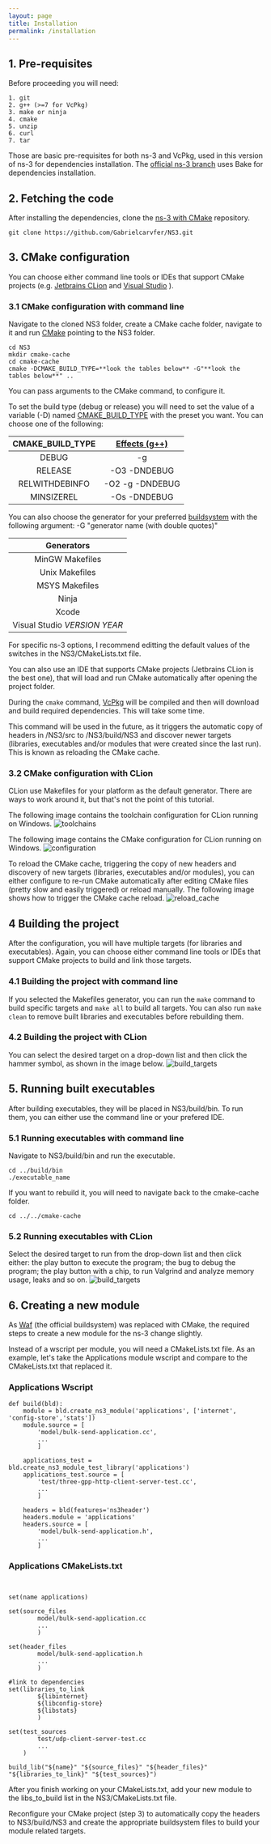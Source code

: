 ```yaml
---
layout: page
title: Installation
permalink: /installation
---
```


## 1. Pre-requisites
Before proceeding you will need: 

    1. git
    2. g++ (>=7 for VcPkg)
    3. make or ninja
    4. cmake
    5. unzip
    6. curl 
    7. tar
    
Those are basic pre-requisites for both ns-3 and VcPkg, used in this version of ns-3 for dependencies installation. The [official ns-3 branch](https://gitlab.com/nsnam/ns-3-dev/) uses Bake for dependencies installation.

## 2. Fetching the code
After installing the dependencies, clone the [ns-3 with CMake](https://github.com/Gabrielcarvfer/NS3) repository.
```
git clone https://github.com/Gabrielcarvfer/NS3.git
```

## 3. CMake configuration 
You can choose either command line tools or IDEs that support CMake projects (e.g. [Jetbrains CLion](https://www.jetbrains.com/clion/) and [Visual Studio](https://visualstudio.microsoft.com/) ).


### 3.1 CMake configuration with command line 
Navigate to the cloned NS3 folder, create a CMake cache folder, navigate to it and run [CMake](https://cmake.org/cmake/help/latest/manual/cmake.1.html) pointing to the NS3 folder.
```
cd NS3
mkdir cmake-cache
cd cmake-cache
cmake -DCMAKE_BUILD_TYPE=**look the tables below** -G"**look the tables below**" ..
```
You can pass arguments to the CMake command, to configure it.

To set the build type (debug or release) you will need to set the value of a variable (-D) named [CMAKE_BUILD_TYPE](https://cmake.org/cmake/help/latest/variable/CMAKE_BUILD_TYPE.html) with the preset you want. You can choose one of the following:

| CMAKE_BUILD_TYPE | [Effects  (g++)](https://github.com/Kitware/CMake/blob/master/Modules/Compiler/GNU.cmake)  |
|:----------------:|:---------------:|
| DEBUG            | -g              |
| RELEASE          | -O3 -DNDEBUG    |
| RELWITHDEBINFO   | -O2 -g -DNDEBUG |
| MINSIZEREL       | -Os -DNDEBUG    |

You can also choose the generator for your preferred [buildsystem](https://cmake.org/cmake/help/latest/manual/cmake-generators.7.html) with the following argument: -G "generator name (with double quotes)"

| Generators       | 
|:----------------:|
| MinGW Makefiles  | 
| Unix  Makefiles  | 
| MSYS  Makefiles  | 
| Ninja            | 
| Xcode            |
| Visual Studio *VERSION* *YEAR* |

For specific ns-3 options, I recommend editting the default values of the switches in the NS3/CMakeLists.txt file.

You can also use an IDE that supports CMake projects (Jetbrains CLion is the best one), that will load and run CMake automatically after opening the project folder.

During the `cmake` command, [VcPkg](https://github.com/Microsoft/vcpkg) will be compiled and then will download and build required dependencies. This will take some time.

This command will be used in the future, as it triggers the automatic copy of headers in /NS3/src to /NS3/build/NS3 and discover newer targets (libraries, executables and/or modules that were created since the last run). This is known as reloading the CMake cache.

### 3.2 CMake configuration with CLion
CLion use Makefiles for your platform as the default generator. There are ways to work around it, but that's not the point of this tutorial.

The following image contains the toolchain configuration for CLion running on Windows.
![toolchains](/NS3/img/toolchains.png)

The following image contains the CMake configuration for CLion running on Windows.
![configuration](/NS3/img/cmake_configuration.png)

To reload the CMake cache, triggering the copy of new headers and discovery of new targets (libraries, executables and/or modules), you can either configure to re-run CMake automatically after editing CMake files (pretty slow and easily triggered) or reload manually. The following image shows how to trigger the CMake cache reload.
![reload_cache](/NS3/img/reload_cache.png)

## 4 Building the project
After the configuration, you will have multiple targets (for libraries and executables). Again, you can choose either command line tools or IDEs that support CMake projects to build and link those targets.


### 4.1 Building the project with command line
If you selected the Makefiles generator, you can run the `make` command to build specific targets and `make all` to build all targets.
You can also run `make clean` to remove built libraries and executables before rebuilding them.

### 4.2 Building the project with CLion
You can select the desired target on a drop-down list and then click the hammer symbol, as shown in the image below.
![build_targets](NS3/img/build_targets.png)

## 5. Running built executables
After building executables, they will be placed in NS3/build/bin. To run them, you can either use the command line or your prefered IDE.

### 5.1 Running executables with command line
Navigate to NS3/build/bin and run the executable.
```
cd ../build/bin
./executable_name
```
If you want to rebuild it, you will need to navigate back to the cmake-cache folder.
```
cd ../../cmake-cache
```

### 5.2 Running executables with CLion
Select the desired target to run from the drop-down list and then click either: the play button to execute the program;
the bug to debug the program; the play button with a chip, to run Valgrind and analyze memory usage, leaks and so on.
![build_targets](NS3/img/run_target.png)

## 6. Creating a new module
As [Waf](https://waf.io/) (the official buildsystem) was replaced with CMake, the required steps to create a new module for the ns-3 change slightly.

Instead of a wscript per module, you will need a CMakeLists.txt file. As an example, let's take the Applications module wscript and compare to the CMakeLists.txt that replaced it.

### Applications Wscript
```
def build(bld):
    module = bld.create_ns3_module('applications', ['internet', 'config-store','stats'])
    module.source = [
        'model/bulk-send-application.cc',
        ...
        ]

    applications_test = bld.create_ns3_module_test_library('applications')
    applications_test.source = [
        'test/three-gpp-http-client-server-test.cc', 
        ...
        ]

    headers = bld(features='ns3header')
    headers.module = 'applications'
    headers.source = [
        'model/bulk-send-application.h',
        ...
        ]
```

### Applications CMakeLists.txt
```


set(name applications)

set(source_files
        model/bulk-send-application.cc
        ...
        )

set(header_files
        model/bulk-send-application.h
        ...
        )

#link to dependencies
set(libraries_to_link
        ${libinternet}
        ${libconfig-store}
        ${libstats}
        )

set(test_sources
        test/udp-client-server-test.cc
        ...
    )

build_lib("${name}" "${source_files}" "${header_files}" "${libraries_to_link}" "${test_sources}")
```

After you finish working on your CMakeLists.txt, add your new module to the libs_to_build list in the NS3/CMakeLists.txt file.

Reconfigure your CMake project (step 3) to automatically copy the headers to NS3/build/NS3 and create the appropriate buildsystem files to build your module related targets.
